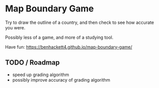 # Map Boundary Game
Try to draw the outline of a country, and then check to see how accurate you were.

Possibly less of a game, and more of a studying tool.

Have fun: https://benhackett4.github.io/map-boundary-game/


## TODO / Roadmap
 - speed up grading algorithm
 - possibly improve accuracy of grading algorithm


